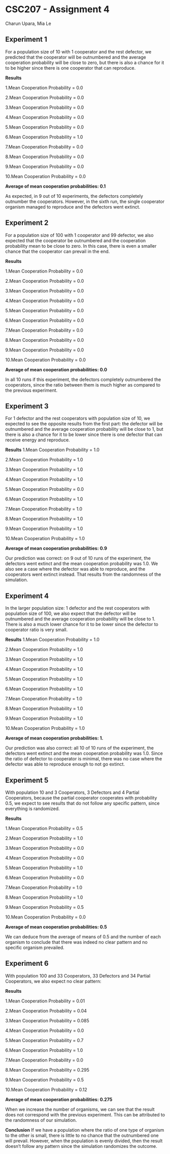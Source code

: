 # CSC207 - Assignment 4
Charun Upara, Mia Le

## Experiment 1

For a population size of 10 with 1 cooperator and the rest defector, we predicted that the cooperator will be outnumbered and the average cooperation probability will be close to zero, but there is also a chance for it to be higher since there is one cooperator that can reproduce.

**Results**

1.Mean Cooperation Probability = 0.0

2.Mean Cooperation Probability = 0.0

3.Mean Cooperation Probability = 0.0

4.Mean Cooperation Probability = 0.0

5.Mean Cooperation Probability = 0.0

6.Mean Cooperation Probability = 1.0

7.Mean Cooperation Probability = 0.0

8.Mean Cooperation Probability = 0.0

9.Mean Cooperation Probability = 0.0

10.Mean Cooperation Probability = 0.0


**Average of mean cooperation probabilities: 0.1**

As expected, in 9 out of 10 experiments, the defectors completely outnumber the cooperators. However, in the sixth run, the single cooperator organism managed to reproduce and the defectors went extinct.

## Experiment 2

For a population size of 100 with 1 cooperator and 99 defector, we also expected that the cooperator be outnumbered and the cooperation probability mean to be close to zero. In this case, there is even a smaller chance that the cooperator can prevail in the end.

**Results**

1.Mean Cooperation Probability = 0.0

2.Mean Cooperation Probability = 0.0

3.Mean Cooperation Probability = 0.0

4.Mean Cooperation Probability = 0.0

5.Mean Cooperation Probability = 0.0

6.Mean Cooperation Probability = 0.0

7.Mean Cooperation Probability = 0.0

8.Mean Cooperation Probability = 0.0

9.Mean Cooperation Probability = 0.0

10.Mean Cooperation Probability = 0.0


**Average of mean cooperation probabilities: 0.0**

In all 10 runs if this experiment, the defectors completely outnumbered the cooperators, since the ratio between them is much higher as compared to the previous experiment.

## Experiment 3

For 1 defector and the rest cooperators with population size of 10, we expected to see the opposite results from the first part: the defector will be outnumbered and the average cooperation probability will be close to 1, but there is also a chance for it to be lower since there is one defector that can receive energy and reproduce.

**Results**
1.Mean Cooperation Probability = 1.0

2.Mean Cooperation Probability = 1.0

3.Mean Cooperation Probability = 1.0

4.Mean Cooperation Probability = 1.0

5.Mean Cooperation Probability = 0.0

6.Mean Cooperation Probability = 1.0

7.Mean Cooperation Probability = 1.0

8.Mean Cooperation Probability = 1.0

9.Mean Cooperation Probability = 1.0

10.Mean Cooperation Probability = 1.0


**Average of mean cooperation probabilities: 0.9**

Our prediction was correct: on 9 out of 10 runs of the experiment, the defectors went extinct and the mean cooperation probability was 1.0. We also see a case where the defector was able to reproduce, and the cooperators went extinct instead. That results from the randomness of the simulation.

## Experiment 4

In the larger population size: 1 defector and the rest cooperators with population size of 100, we also expect that the defector will be outnumbered and the average cooperation probability will be close to 1. There is also a much lower chance for it to be lower since the defector to cooperator ratio is very small.

**Results**
1.Mean Cooperation Probability = 1.0

2.Mean Cooperation Probability = 1.0

3.Mean Cooperation Probability = 1.0

4.Mean Cooperation Probability = 1.0

5.Mean Cooperation Probability = 1.0

6.Mean Cooperation Probability = 1.0

7.Mean Cooperation Probability = 1.0

8.Mean Cooperation Probability = 1.0

9.Mean Cooperation Probability = 1.0

10.Mean Cooperation Probability = 1.0


**Average of mean cooperation probabilities: 1.**

Our prediction was also correct: all 10 of 10 runs of the experiment, the defectors went extinct and the mean cooperation probability was 1.0. Since the ratio of defector to cooperator is minimal, there was no case where the defector was able to reproduce enough to not go extinct. 

## Experiment 5

With population 10 and 3 Cooperators, 3 Defectors and 4 Partial Cooperators, because the partial cooperator cooperates with probability 0.5, we expect to see results that do not follow any specific pattern, since everything is randomized.

**Results**

1.Mean Cooperation Probability = 0.5

2.Mean Cooperation Probability = 1.0

3.Mean Cooperation Probability = 0.0

4.Mean Cooperation Probability = 0.0

5.Mean Cooperation Probability = 1.0

6.Mean Cooperation Probability = 0.0

7.Mean Cooperation Probability = 1.0

8.Mean Cooperation Probability = 1.0

9.Mean Cooperation Probability = 0.5

10.Mean Cooperation Probability = 0.0


**Average of mean cooperation probabilities: 0.5**

We can deduce from the average of means of 0.5 and the number of each organism to conclude that there was indeed no clear pattern and no specific organism prevailed.

## Experiment 6

With population 100 and 33 Cooperators, 33 Defectors and 34 Partial Cooperators, we also expect no clear pattern:

**Results**

1.Mean Cooperation Probability = 0.01

2.Mean Cooperation Probability = 0.04

3.Mean Cooperation Probability = 0.085

4.Mean Cooperation Probability = 0.0

5.Mean Cooperation Probability = 0.7

6.Mean Cooperation Probability = 1.0

7.Mean Cooperation Probability = 0.0

8.Mean Cooperation Probability = 0.295

9.Mean Cooperation Probability = 0.5

10.Mean Cooperation Probability = 0.12


**Average of mean cooperation probabilities: 0.275**

When we increase the number of organisms, we can see that the result does not correspond with the previous experiment. This can be attributed to the randomness of our simulation.


**Conclusion**
If we have a population where the ratio of one type of organism to the other is small, there is little to no chance that the outnumbered one will prevail. However, when the population is evenly divided, then the result doesn’t follow any pattern since the simulation randomizes the outcome.
